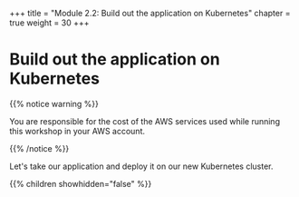 +++
title = "Module 2.2: Build out the application on Kubernetes"
chapter = true
weight = 30
+++

# Build out the application on Kubernetes

{{% notice warning %}}<p> You are responsible for the cost of the AWS services used while running this workshop in your AWS account.</p> {{% /notice %}}

Let's take our application and deploy it on our new Kubernetes cluster.

{{% children showhidden="false" %}}
